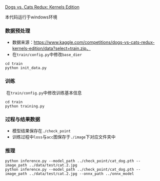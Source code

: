 [Dogs vs. Cats Redux: Kernels Edition](https://www.kaggle.com/competitions/dogs-vs-cats-redux-kernels-edition/overview)

本代码运行于windows环境

### 数据预处理

- 数据来源：https://www.kaggle.com/competitions/dogs-vs-cats-redux-kernels-edition/data?select=train.zip、
- 在`train/config.py`中修改`base_dier`

```shell
cd train
python init_data.py
```

### 训练

​	在`train/config.py`中修改训练基本信息

```shell
cd train
python training.py
```

### 过程与结果数据

- 模型结果保存在`./check_point`
- 训练过程中`loss`与`acc`图保存于`./image`下对应文件夹中

### 推理

```shell
python inference.py --model_path ../check_point/cat_dog.pth --image_path ../data/test/cat.2.jpg
python inference.py --model_path ../check_point/cat_dog.pth --image_path ../data/test/cat.2.jpg --onnx_path ../onnx_model
```

